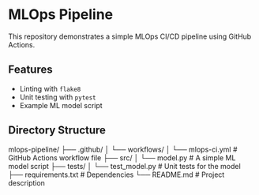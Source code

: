 # MLOps Pipeline

This repository demonstrates a simple MLOps CI/CD pipeline using GitHub Actions.

## Features
- Linting with `flake8`
- Unit testing with `pytest`
- Example ML model script

## Directory Structure

mlops-pipeline/
├── .github/
│   └── workflows/
│       └── mlops-ci.yml   # GitHub Actions workflow file
├── src/
│   └── model.py           # A simple ML model script
├── tests/
│   └── test_model.py      # Unit tests for the model
├── requirements.txt       # Dependencies
└── README.md              # Project description
